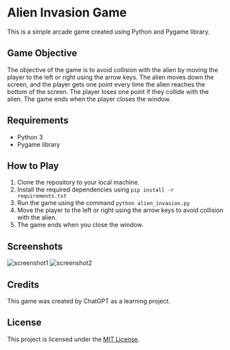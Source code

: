# Alien Invasion Game

This is a simple arcade game created using Python and Pygame library.

## Game Objective

The objective of the game is to avoid collision with the alien by moving the player to the left or right using the arrow keys. The alien moves down the screen, and the player gets one point every time the alien reaches the bottom of the screen. The player loses one point if they collide with the alien. The game ends when the player closes the window.

## Requirements

- Python 3
- Pygame library

## How to Play

1. Clone the repository to your local machine.
2. Install the required dependencies using `pip install -r requirements.txt`
3. Run the game using the command `python alien_invasion.py`
4. Move the player to the left or right using the arrow keys to avoid collision with the alien.
5. The game ends when you close the window.

## Screenshots

![screenshot1](screenshot1.png)
![screenshot2](screenshot2.png)

## Credits

This game was created by ChatGPT as a learning project.

## License

This project is licensed under the [MIT License](LICENSE).

